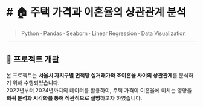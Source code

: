 # # 🏠 주택 가격과 이혼율의 상관관계 분석

> Python · Pandas · Seaborn · Linear Regression · Data Visualization

---

## 📌 프로젝트 개괄

본 프로젝트는 **서울시 자치구별 면적당 실거래가와 조이혼율 사이의 상관관계**를 분석하기 위해 수행되었습니다.  
2022년부터 2024년까지의 데이터를 활용하여, 주택 가격이 이혼율에 미치는 영향을 **회귀 분석과 시각화를 통해 직관적으로 설명**하고자 하였습니다.



